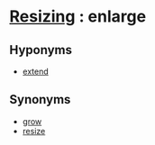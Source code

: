 # [Resizing][1] : enlarge

## Hyponyms

  - [extend](extend.md)

## Synonyms

  - [grow](grow.md)
  - [resize](resize.md)

[1]: README.md
